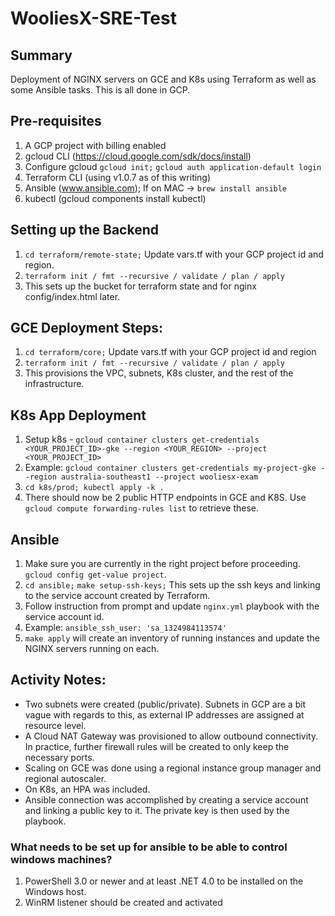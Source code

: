 # WooliesX-SRE-Test

## Summary
Deployment of NGINX servers on GCE and K8s using Terraform as well as some Ansible tasks. This is all done in GCP.

## Pre-requisites
1. A GCP project with billing enabled
2. gcloud CLI (https://cloud.google.com/sdk/docs/install)
3. Configure gcloud `gcloud init;` `gcloud auth application-default login`
4. Terraform CLI (using v1.0.7 as of this writing)
5. Ansible (www.ansible.com); If on MAC -> `brew install ansible`
6. kubectl (gcloud components install kubectl)

## Setting up the Backend
1. `cd terraform/remote-state;` Update vars.tf with your GCP project id and region.
2. `terraform init / fmt --recursive / validate / plan / apply`
3. This sets up the bucket for terraform state and for nginx config/index.html later.

## GCE Deployment Steps:
1. `cd terraform/core;` Update vars.tf with your GCP project id and region
2. `terraform init / fmt --recursive / validate / plan / apply`
3. This provisions the VPC, subnets, K8s cluster, and the rest of the infrastructure. 

## K8s App Deployment
1. Setup k8s - `gcloud container clusters get-credentials <YOUR_PROJECT_ID>-gke --region <YOUR_REGION> --project <YOUR_PROJECT_ID>`
2. Example: `gcloud container clusters get-credentials my-project-gke --region australia-southeast1 --project wooliesx-exam`
3. `cd k8s/prod; kubectl apply -k .` 
4. There should now be 2 public HTTP endpoints in GCE and K8S. Use `gcloud compute forwarding-rules list` to retrieve these. 

## Ansible
1. Make sure you are currently in the right project before proceeding. `gcloud config get-value project`. 
2. `cd ansible;` `make setup-ssh-keys;` This sets up the ssh keys and linking to the service account created by Terraform. 
3. Follow instruction from prompt and update `nginx.yml` playbook with the service account id.
4. Example:  `ansible_ssh_user: 'sa_1324984113574'`
5. `make apply` will create an inventory of running instances and update the NGINX servers running on each.
 

## Activity Notes:
- Two subnets were created (public/private). Subnets in GCP are a bit vague with regards to this, as external IP addresses are assigned at resource level. 
- A Cloud NAT Gateway was provisioned to allow outbound connectivity. In practice, further firewall rules will be created to only keep the necessary ports.
- Scaling on GCE was done using a regional instance group manager and regional autoscaler. 
- On K8s, an HPA was included. 
- Ansible connection was accomplished by creating a service account and linking a public key to it. The private key is then used by the playbook. 

### What needs to be set up for ansible to be able to control windows machines?
1. PowerShell 3.0 or newer and at least .NET 4.0 to be installed on the Windows host.
2. WinRM listener should be created and activated
